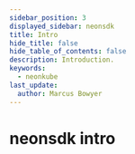```yaml
---
sidebar_position: 3
displayed_sidebar: neonsdk
title: Intro
hide_title: false
hide_table_of_contents: false
description: Introduction.
keywords:
  - neonkube
last_update:
  author: Marcus Bowyer
---
```


# neonsdk intro
